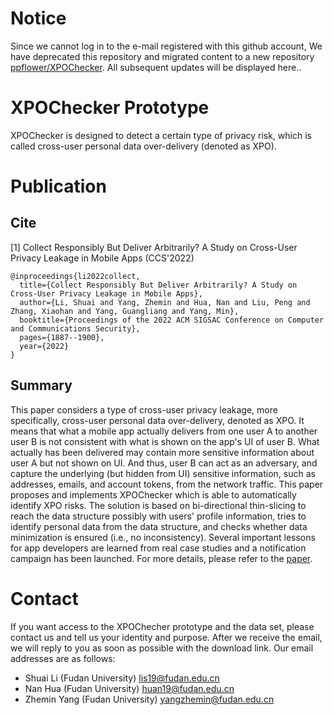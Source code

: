 # Notice
Since we cannot log in to the e-mail registered with this github account, We have deprecated this repository and migrated content to a new repository [ppflower/XPOChecker](https://github.com/ppflower/XPOChecker). All subsequent updates will be displayed here..

# XPOChecker Prototype
XPOChecker is designed to detect a certain type of privacy risk, which is called cross-user personal data over-delivery (denoted as XPO).

# Publication

## Cite

[1] Collect Responsibly But Deliver Arbitrarily? A Study on Cross-User Privacy Leakage in Mobile Apps (CCS'2022)

```
@inproceedings{li2022collect,
  title={Collect Responsibly But Deliver Arbitrarily? A Study on Cross-User Privacy Leakage in Mobile Apps},
  author={Li, Shuai and Yang, Zhemin and Hua, Nan and Liu, Peng and Zhang, Xiaohan and Yang, Guangliang and Yang, Min},
  booktitle={Proceedings of the 2022 ACM SIGSAC Conference on Computer and Communications Security},
  pages={1887--1900},
  year={2022}
}
```
## Summary

This paper considers a type of cross-user privacy leakage, more specifically, cross-user personal data over-delivery, denoted as XPO. It means that what a mobile app actually delivers from one user A to another user B is not consistent with what is shown on the app's UI of user B. What actually has been delivered may contain more sensitive information about user A but not shown on UI. And thus, user B can act as an adversary, and capture the underlying (but hidden from UI) sensitive information, such as addresses, emails, and account tokens, from the network traffic. This paper proposes and implements XPOChecker which is able to automatically identify XPO risks. The solution is based on bi-directional thin-slicing to reach the data structure possibly with users' profile information, tries to identify personal data from the data structure, and checks whether data minimization is ensured (i.e., no inconsistency). Several important lessons for app developers are learned from real case studies and a notification campaign has been launched. For more details, please refer to the [paper](https://dl.acm.org/doi/10.1145/3548606.3559371).

# Contact

If you want access to the XPOChecher prototype and the data set, please contact us and tell us your identity and purpose. After we receive the email, we will reply to you as soon as possible with the download link. Our email addresses are as follows:

- Shuai Li (Fudan University) <lis19@fudan.edu.cn>
- Nan Hua (Fudan University) <huan19@fudan.edu.cn>
- Zhemin Yang (Fudan University) <yangzhemin@fudan.edu.cn>

